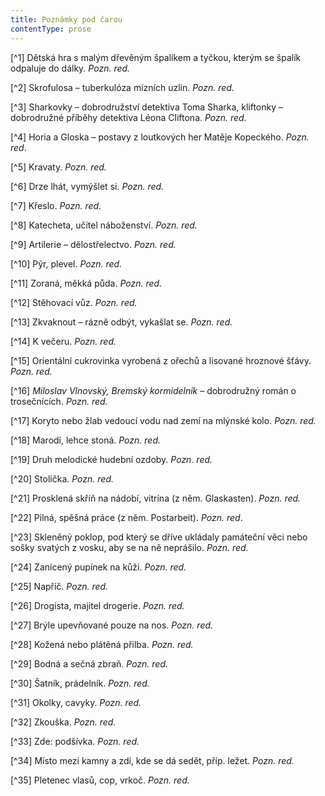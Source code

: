 ```yaml
---
title: Poznámky pod čarou
contentType: prose
---
```


<section>

[^1] Dětská hra s malým dřevěným špalíkem a tyčkou, kterým se špalík odpaluje do dálky. _Pozn. red._

[^2] Skrofulosa – tuberkulóza mízních uzlin. _Pozn. red._

[^3] Sharkovky – dobrodružství detektiva Toma Sharka, kliftonky – dobrodružné příběhy detektiva Léona Cliftona. _Pozn. red._

[^4] Horia a Gloska – postavy z loutkových her Matěje Kopeckého. _Pozn. red_.

[^5] Kravaty. _Pozn. red._

[^6] Drze lhát, vymýšlet si. _Pozn. red._

[^7] Křeslo. _Pozn. red._

[^8] Katecheta, učitel náboženství. _Pozn. red._

[^9] Artilerie – dělostřelectvo. _Pozn. red._

[^10] Pýr, plevel. _Pozn. red._

[^11] Zoraná, měkká půda. _Pozn. red._

[^12] Stěhovací vůz. _Pozn. red._

[^13] Zkvaknout – rázně odbýt, vykašlat se. _Pozn. red._

[^14] K večeru. _Pozn. red._

[^15] Orientální cukrovinka vyrobená z ořechů a lisované hroznové šťávy. _Pozn. red._

[^16] _Miloslav Vlnovský, Bremský kormidelník_ – dobrodružný román o trosečnících. _Pozn. red._

[^17] Koryto nebo žlab vedoucí vodu nad zemí na mlýnské kolo. _Pozn. red._

[^18] Marodí, lehce stoná. _Pozn. red._

[^19] Druh melodické hudební ozdoby. _Pozn. red._

[^20] Stolička. _Pozn. red._

[^21] Prosklená skříň na nádobí, vitrína (z něm. Glaskasten). _Pozn. red._

[^22] Pilná, spěšná práce (z něm. Postarbeit). _Pozn. red_.

[^23] Skleněný poklop, pod který se dříve ukládaly památeční věci nebo sošky svatých z vosku, aby se na ně neprášilo. _Pozn. red._

[^24] Zanícený pupínek na kůži. _Pozn. red._

[^25] Napříč. _Pozn. red._

[^26] Drogista, majitel drogerie. _Pozn. red._

[^27] Brýle upevňované pouze na nos. _Pozn. red._

[^28] Kožená nebo plátěná přilba. _Pozn. red._

[^29] Bodná a sečná zbraň. _Pozn. red._

[^30] Šatník, prádelník. _Pozn. red._

[^31] Okolky, cavyky. _Pozn. red._

[^32] Zkouška. _Pozn. red._

[^33] Zde: podšívka. _Pozn. red._

[^34] Místo mezi kamny a zdí, kde se dá sedět, příp. ležet. _Pozn. red._

[^35] Pletenec vlasů, cop, vrkoč. _Pozn. red._

</section>
